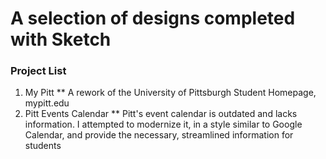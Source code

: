# A selection of designs completed with Sketch

### Project List

1. My Pitt
  ** A rework of the University of Pittsburgh Student Homepage, mypitt.edu
2. Pitt Events Calendar
  ** Pitt's event calendar is outdated and lacks information. I attempted to modernize it, in a style similar to Google Calendar, and provide the necessary, streamlined information for students
